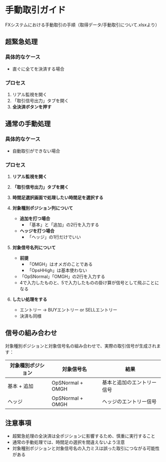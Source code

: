 # 手動取引ガイド

FXシステムにおける手動取引の手順（取得データ/手動取引について.xlsxより）

## 超緊急処理

### 具体的なケース
- 直ぐに全てを決済する場合

### プロセス
1. リアル監視を開く
2. 「取引信号出力」タブを開く
3. **全決済ボタンを押す**

## 通常の手動処理

### 具体的なケース
- 自動取引ができない場合

### プロセス

1. **リアル監視を開く**

2. **「取引信号出力」タブを開く**

3. **時間足選択画面で処理したい時間足を選択する**

4. **対象種別ポジション列について**
   - **追加を打つ場合**
     - 「基本」と「追加」の2行を入力する
   - **ヘッジを打つ場合**
     - 「ヘッジ」の1行だけでいい

5. **対象信号名列について**
   - **前提**
     - 「OMGH」はオメガのことである
     - 「OpsHHigh」は基本使わない
   - 「OpSNormal」「OMGH」の2行を入力する
   - 4で入力したものと、5で入力したものの掛け算が信号として飛ぶことになる

6. **したい処理をする**
   - エントリー → BUYエントリー or SELLエントリー
   - 決済も同様

## 信号の組み合わせ

対象種別ポジションと対象信号名の組み合わせで、実際の取引信号が生成されます：

| 対象種別ポジション | 対象信号名 | 結果 |
|-------------------|-----------|------|
| 基本 + 追加 | OpSNormal + OMGH | 基本と追加のエントリー信号 |
| ヘッジ | OpSNormal + OMGH | ヘッジのエントリー信号 |

## 注意事項

- 超緊急処理の全決済は全ポジションに影響するため、慎重に実行すること
- 通常の手動処理では、時間足の選択を間違えないよう注意
- 対象種別ポジションと対象信号名の入力ミスは誤った取引につながる可能性がある
